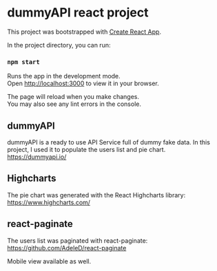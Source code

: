 # dummyAPI react project

This project was bootstrapped with [Create React App](https://github.com/facebook/create-react-app).

In the project directory, you can run:

### `npm start`

Runs the app in the development mode.\
Open [http://localhost:3000](http://localhost:3000) to view it in your browser.

The page will reload when you make changes.\
You may also see any lint errors in the console.

## dummyAPI

dummyAPI is a ready to use API Service full of dummy fake data. In this project, I used it to populate the users list and pie chart.
https://dummyapi.io/

## Highcharts

The pie chart was generated with the React Highcharts library: https://www.highcharts.com/

## react-paginate

The users list was paginated with react-paginate: https://github.com/AdeleD/react-paginate


Mobile view available as well.
